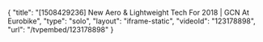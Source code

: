 {
    "title": "[1508429236] New Aero & Lightweight Tech For 2018 | GCN At Eurobike",
    "type": "solo",
    "layout": "iframe-static",
    "videoId": "123178898",
    "url": "\/tvpembed\/123178898"
}